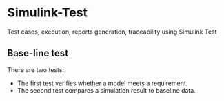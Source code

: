 # Simulink-Test
Test cases, execution, reports generation, traceability using Simulink Test

## Base-line test
There are two tests:
- The first test verifies whether a model meets a requirement.
- The second test compares a simulation result to baseline data.